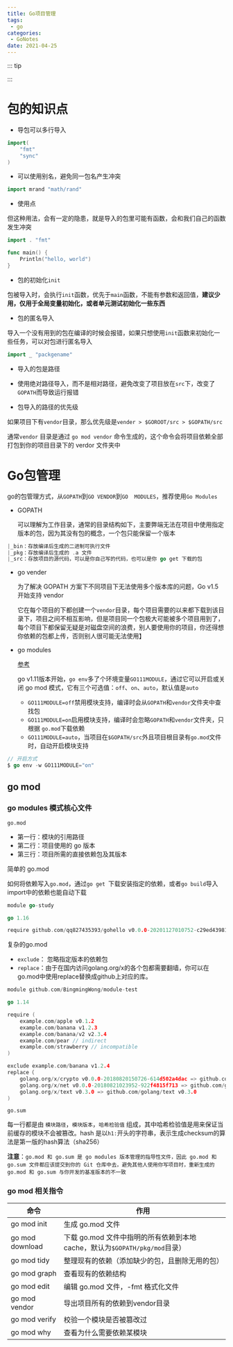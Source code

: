 ```yaml
---
title: Go项目管理
tags:
 - go
categories: 
 - GoNotes
date: 2021-04-25
---
```


::: tip

:::

# 包的知识点

* 导包可以多行导入

```go
import(
    "fmt"
    "sync"
)
```

* 可以使用别名，避免同一包名产生冲突

```go
import mrand "math/rand"
```

* 使用点

但这种用法，会有一定的隐患，就是导入的包里可能有函数，会和我们自己的函数发生冲突

```go
import . "fmt"

func main() {
    Println("hello, world")
}
```

* 包的初始化`init`

包被导入时，会执行`init`函数，优先于`main`函数，不能有参数和返回值，**建议少用，仅用于全局变量初始化，或者单元测试初始化一些东西**

* 包的匿名导入

导入一个没有用到的包在编译的时候会报错，如果只想使用`init`函数来初始化一些任务，可以对包进行匿名导入

```go
import _ "packgename"
```

* 导入的包是路径

* 使用绝对路径导入，而不是相对路径，避免改变了项目放在`src`下，改变了`GOPATH`而导致运行报错

* 包导入的路径的优先级

如果项目下有`vendor`目录，那么优先级是`vender > $GOROOT/src > $GOPATH/src`

通常`vendor` 目录是通过 `go mod vendor` 命令生成的，这个命令会将项目依赖全部打包到你的项目目录下的 verdor 文件夹中

# Go包管理

go的包管理方式，从`GOPATH`到`GO VENDOR`到`GO  MODULES`，推荐使用`Go Modules`

* GOPATH

  可以理解为工作目录，通常的目录结构如下，主要弊端无法在项目中使用指定版本的包，因为其没有包的概念，一个包只能保留一个版本

```go
|_bin：存放编译后生成的二进制可执行文件
|_pkg：存放编译后生成的 .a 文件
|_src：存放项目的源代码，可以是你自己写的代码，也可以是你 go get 下载的包
```

* go vender

  为了解决 GOPATH 方案下不同项目下无法使用多个版本库的问题，Go v1.5 开始支持 vendor	

  它在每个项目的下都创建一个`vendor`目录，每个项目需要的以来都下载到该目录下，项目之间不相互影响，但是项目同一个包极大可能被多个项目用到了，每个项目下都保留无疑是对磁盘空间的浪费，别人要使用你的项目，你还得想你依赖的包都上传，否则别人很可能无法使用】

* go modules

  [参考](https://segmentfault.com/a/1190000021854441)

  go v1.11版本开始，`go env`多了个环境变量`GO111MODULE`，通过它可以开启或关闭 go mod 模式，它有三个可选值：`off`、`on`、`auto`，默认值是`auto`
  
  * `GO111MODULE=off`禁用模块支持，编译时会从`GOPATH`和`vendor`文件夹中查找包
  * `GO111MODULE=on`启用模块支持，编译时会忽略`GOPATH`和`vendor`文件夹，只根据 `go.mod`下载依赖
  * `GO111MODULE=auto`，当项目在`$GOPATH/src`外且项目根目录有`go.mod`文件时，自动开启模块支持

```go
// 开启方式
$ go env -w GO111MODULE="on"
```

## go mod

### go modules 模式核心文件

`go.mod`

- 第一行：模块的引用路径
- 第二行：项目使用的 go 版本
- 第三行：项目所需的直接依赖包及其版本

简单的 go.mod

如何将依赖写入`go.mod`，通过`go get `下载安装指定的依赖，或者`go build`导入import中的依赖也能自动下载

```go
module go-study

go 1.16

require github.com/qq827435393/gohello v0.0.0-20201127010752-c29ed43981d7
```

复杂的go.mod

- `exclude`： 忽略指定版本的依赖包
- `replace`：由于在国内访问golang.org/x的各个包都需要翻墙，你可以在go.mod中使用replace替换成github上对应的库。

```go
module github.com/BingmingWong/module-test

go 1.14

require (
    example.com/apple v0.1.2
    example.com/banana v1.2.3
    example.com/banana/v2 v2.3.4
    example.com/pear // indirect
    example.com/strawberry // incompatible
)

exclude example.com/banana v1.2.4
replace（
    golang.org/x/crypto v0.0.0-20180820150726-614d502a4dac => github.com/golang/crypto v0.0.0-20180820150726-614d502a4dac
    golang.org/x/net v0.0.0-20180821023952-922f4815f713 => github.com/golang/net v0.0.0-20180826012351-8a410e7b638d
    golang.org/x/text v0.3.0 => github.com/golang/text v0.3.0
)
```

`go.sum`

每一行都是由 `模块路径`，`模块版本`，`哈希检验值` 组成，其中哈希检验值是用来保证当前缓存的模块不会被篡改。hash 是以`h1:`开头的字符串，表示生成checksum的算法是第一版的hash算法（sha256）

**注意**：`go.mod 和 go.sum 是 go modules 版本管理的指导性文件，因此 go.mod 和 go.sum 文件都应该提交到你的 Git 仓库中去，避免其他人使用你写项目时，重新生成的go.mod 和 go.sum 与你开发的基准版本的不一致`

### go mod 相关指令

| 命令            | 作用                                                         |
| --------------- | ------------------------------------------------------------ |
| go mod init     | 生成 go.mod 文件                                             |
| go mod download | 下载 go.mod 文件中指明的所有依赖到本地cache，默认为`$GOPATH/pkg/mod`目录） |
| go mod tidy     | 整理现有的依赖（添加缺少的包，且删除无用的包）               |
| go mod graph    | 查看现有的依赖结构                                           |
| go mod edit     | 编辑 go.mod 文件，-fmt 格式化文件                            |
| go mod vendor   | 导出项目所有的依赖到vendor目录                               |
| go mod verify   | 校验一个模块是否被篡改过                                     |
| go mod why      | 查看为什么需要依赖某模块                                     |

